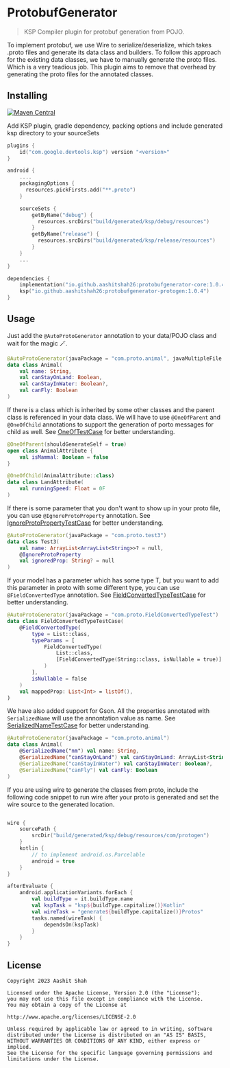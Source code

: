 # ProtobufGenerator

> KSP Compiler plugin for protobuf generation from POJO.

To implement protobuf, we use Wire to serialize/deserialize, which takes .proto files and generate its data class and builders. To follow this approach for the existing data classes, we have to manually generate the proto files. Which is a very teadious job. This plugin aims to remove that overhead by generating the proto files for the annotated classes.

## Installing

[ ![Maven Central](https://badgen.net/maven/v/maven-central/io.github.aashitshah26/protobufgenerator-core) ](https://central.sonatype.com/artifact/io.github.aashitshah26/protobufgenerator-core/1.0.6)

Add KSP plugin, gradle dependency, packing options and include generated ksp directory to your sourceSets

```kotlin
plugins {
    id("com.google.devtools.ksp") version "<version>"
}

android {
    ....
    packagingOptions {
      resources.pickFirsts.add("**.proto")
    }

    sourceSets {
        getByName("debug") {
          resources.srcDirs("build/generated/ksp/debug/resources")
        }
        getByName("release") {
          resources.srcDirs("build/generated/ksp/release/resources")
        }
    }
    ...
}

dependencies {
    implementation("io.github.aashitshah26:protobufgenerator-core:1.0.4")
    ksp("io.github.aashitshah26:protobufgenerator-protogen:1.0.4")
}


```

## Usage

Just add the `@AutoProtoGenerator` annotation to your data/POJO class and wait for the magic 🪄.

```kotlin
@AutoProtoGenerator(javaPackage = "com.proto.animal", javaMultipleFile = true)
data class Animal(
    val name: String,
    val canStayOnLand: Boolean,
    val canStayInWater: Boolean?,
    val canFly: Boolean
)
```

If there is a class which is inherited by some other classes and the parent class is referenced in your data class. We will have to use `@OneOfParent` and `@OneOfChild` annotations to support the generation of porto messages for child as well. See [OneOfTestCase](https://github.com/aashitshah26/ProtobufGenerator/blob/main/app/src/main/java/com/protogen/genproto/OneOfTestCase.kt) for better understanding.

```kotlin
@OneOfParent(shouldGenerateSelf = true)
open class AnimalAttribute {
    val isMammal: Boolean = false
}

@OneOfChild(AnimalAttribute::class)
data class LandAttribute(
    val runningSpeed: Float = 0F
)
```

If there is some parameter that you don't want to show up in your proto file, you can use `@IgnoreProtoProperty` annotation. See [IgnoreProtoPropertyTestCase](https://github.com/aashitshah26/ProtobufGenerator/blob/main/app/src/main/java/com/protogen/genproto/IgnoreProtoPropertyTestCase.kt) for better understanding.

```kotlin
@AutoProtoGenerator(javaPackage = "com.proto.test3")
data class Test3(
    val name: ArrayList<ArrayList<String>>? = null,
    @IgnoreProtoProperty
    val ignoredProp: String? = null
)
```

If your model has a parameter which has some type T, but you want to add this parameter in proto with some different 
type, you can use `@FieldConvertedType` annotation. See [FieldConvertedTypeTestCase](https://github.com/aashitshah26/ProtobufGenerator/blob/main/app/src/main/java/com/protogen/genproto/FieldConvertedTypeTestCase.kt) for better understanding.

```kotlin
@AutoProtoGenerator(javaPackage = "com.proto.FieldConvertedTypeTest")
data class FieldConvertedTypeTestCase(
    @FieldConvertedType(
        type = List::class,
        typeParams = [
            FieldConvertedType(
                List::class,
                [FieldConvertedType(String::class, isNullable = true)]
            )
        ],
        isNullable = false
    )
    val mappedProp: List<Int> = listOf(),
)
```

We have also added support for Gson. All the properties annotated with `SerializedName` will use the annontation value as name. See [SerializedNameTestCase](https://github.com/aashitshah26/ProtobufGenerator/blob/main/app/src/main/java/com/protogen/genproto/SerializedNameTestCase.kt) for better understanding.

```kotlin
@AutoProtoGenerator(javaPackage = "com.proto.animal")
data class Animal(
    @SerializedName("nm") val name: String,
    @SerializedName("canStayOnLand") val canStayOnLand: ArrayList<String>,
    @SerializedName("canStayInWater") val canStayInWater: Boolean?,
    @SerializedName("canFly") val canFly: Boolean
)
```

If you are using wire to generate the classes from proto, include the following code snippet to run wire after your proto is generated and set the wire source to the generated location.

```kotlin

wire {
    sourcePath {
        srcDir("build/generated/ksp/debug/resources/com/protogen")
    }
    kotlin {
        // to implement android.os.Parcelable
        android = true
    }
}

afterEvaluate {
    android.applicationVariants.forEach {
        val buildType = it.buildType.name
        val kspTask = "ksp${buildType.capitalize()}Kotlin"
        val wireTask = "generate${buildType.capitalize()}Protos"
        tasks.named(wireTask) {
            dependsOn(kspTask)
        }
    }
}
```

## License 

    Copyright 2023 Aashit Shah
    
    Licensed under the Apache License, Version 2.0 (the "License");
    you may not use this file except in compliance with the License.
    You may obtain a copy of the License at
    
    http://www.apache.org/licenses/LICENSE-2.0
    
    Unless required by applicable law or agreed to in writing, software
    distributed under the License is distributed on an "AS IS" BASIS,
    WITHOUT WARRANTIES OR CONDITIONS OF ANY KIND, either express or implied.
    See the License for the specific language governing permissions and
    limitations under the License.

